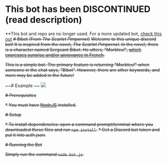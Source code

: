 # **This bot has been DISCONTINUED** (read description)
**This bot and repo are no longer used. For a more updated bot, [check this out](https://github.com/ssharker21/quotobot)
~~# Bibot (From _The Scarlet Pimpernel_)~~
~~Welcome to this unique discord bot! It is inspired from the novel, *The Scarlet Pimpernel*. In the novel, there is a character named Sergeant Bibot. He utters, "Morbleu!", [which expresses surprise and/or annoyance in French](https://www.lexico.com/en/definition/morbleu).~~

~~This is a simple bot. The primary feature is returning "Morbleu!" when someone in the chat says, "Bibot". However, there are other keywords, and more may be added in the future!~~

~~# Example ~~
~~<img src="https://raw.githubusercontent.com/ssharker21/Bibot/master/screenshot.png">~~

~~# Prerequisites~~

~~* You must have [NodeJS](https://nodejs.org/en/download/) installed.~~

~~# Setup~~

~~* To install dependencies: open a command prompt/terminal where you downloaded these files and run `npm install`.~~
~~* Get a Discord bot token and put it into auth.json.~~

~~# Running the Bot~~

~~Simply run the command `node bot.js`.~~
